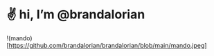 # ✌️ hi, I’m @brandalorian

!(mando)[https://github.com/brandalorian/brandalorian/blob/main/mando.jpeg]
